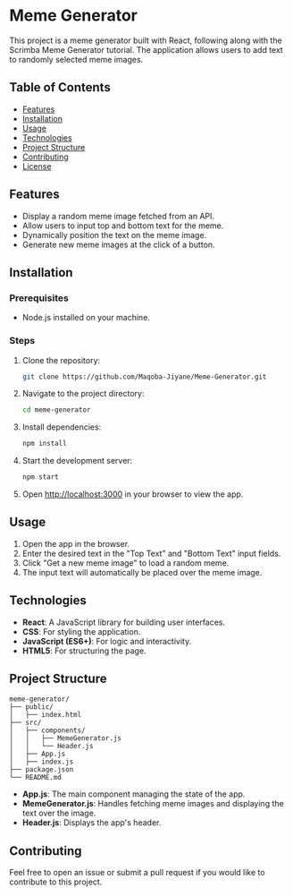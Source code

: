 # Meme Generator

This project is a meme generator built with React, following along with the Scrimba Meme Generator tutorial. The application allows users to add text to randomly selected meme images.

## Table of Contents
- [Features](#features)
- [Installation](#installation)
- [Usage](#usage)
- [Technologies](#technologies)
- [Project Structure](#project-structure)
- [Contributing](#contributing)
- [License](#license)

## Features
- Display a random meme image fetched from an API.
- Allow users to input top and bottom text for the meme.
- Dynamically position the text on the meme image.
- Generate new meme images at the click of a button.

## Installation

### Prerequisites
- Node.js installed on your machine.

### Steps
1. Clone the repository:
   ```bash
   git clone https://github.com/Maqoba-Jiyane/Meme-Generator.git
   ```
2. Navigate to the project directory:
   ```bash
   cd meme-generator
   ```
3. Install dependencies:
   ```bash
   npm install
   ```

4. Start the development server:
   ```bash
   npm start
   ```
5. Open [http://localhost:3000](http://localhost:3000) in your browser to view the app.

## Usage
1. Open the app in the browser.
2. Enter the desired text in the "Top Text" and "Bottom Text" input fields.
3. Click "Get a new meme image" to load a random meme.
4. The input text will automatically be placed over the meme image.

## Technologies
- **React**: A JavaScript library for building user interfaces.
- **CSS**: For styling the application.
- **JavaScript (ES6+)**: For logic and interactivity.
- **HTML5**: For structuring the page.

## Project Structure
```plaintext
meme-generator/
├── public/
│   ├── index.html
├── src/
│   ├── components/
│   │   ├── MemeGenerator.js
│   │   └── Header.js
│   ├── App.js
│   ├── index.js
├── package.json
└── README.md
```

- **App.js**: The main component managing the state of the app.
- **MemeGenerator.js**: Handles fetching meme images and displaying the text over the image.
- **Header.js**: Displays the app's header.
  
## Contributing
Feel free to open an issue or submit a pull request if you would like to contribute to this project.
